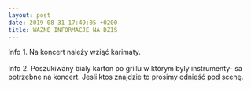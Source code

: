 ```yaml
---
layout: post
date: 2019-08-31 17:49:05 +0200
title: WAŻNE INFORMACJE NA DZIŚ
---
```

Info 1. Na koncert należy wziąć karimaty. <br/><br/>
Info 2. Poszukiwany bialy karton po grillu w którym byly instrumenty- sa potrzebne na koncert. Jesli ktos znajdzie to prosimy odnieść pod scenę.